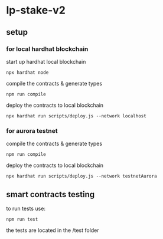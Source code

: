 # lp-stake-v2

## setup 

### for local hardhat blockchain

start up hardhat local blockchain

```
npx hardhat node 
```

compile the contracts & generate types

```
npm run compile
```

deploy the contracts to local blockchain

```
npx hardhat run scripts/deploy.js --network localhost
```

### for aurora testnet

compile the contracts & generate types

```
npm run compile
```

deploy the contracts to local blockchain

```
npx hardhat run scripts/deploy.js --network testnetAurora
```

## smart contracts testing

to run tests use: 

```
npm run test
```

the tests are located in the /test folder

